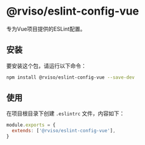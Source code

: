 # @rviso/eslint-config-vue

专为Vue项目提供的ESLint配置。

## 安装

要安装这个包，请运行以下命令：

```bash
npm install @rviso/eslint-config-vue --save-dev

```

## 使用

在项目根目录下创建 `.eslintrc` 文件，内容如下：

```js
module.exports = {
  extends: ['@rviso/eslint-config-vue'],
}
```
